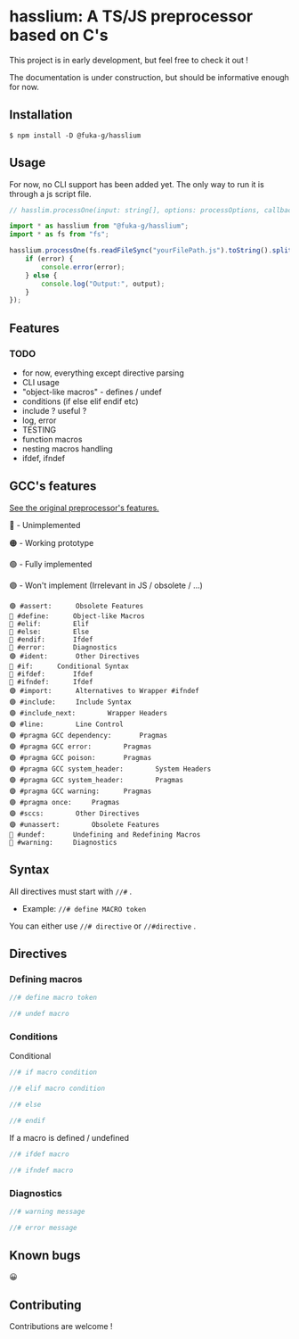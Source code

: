 # hasslium: A TS/JS preprocessor based on C's

This project is in early development, but feel free to check it out !

The documentation is under construction, but should be informative enough for now.

## Installation

`$ npm install -D @fuka-g/hasslium`

## Usage

For now, no CLI support has been added yet. The only way to run it is through a js script file.

```ts
// hasslim.processOne(input: string[], options: processOptions, callback: (error: string, output: string[]))

import * as hasslium from "@fuka-g/hasslium";
import * as fs from "fs";

hasslium.processOne(fs.readFileSync("yourFilePath.js").toString().split("\n"), {}, (error, output) => {
	if (error) {
		console.error(error);
	} else {
		console.log("Output:", output);
	}
});
```

## Features

### TODO
 - for now, everything except directive parsing
 - CLI usage
 - "object-like macros" - defines / undef
 - conditions (if else elif endif etc)
 - include ? useful ?
 - log, error
 - TESTING
 - function macros
 - nesting macros handling
 - ifdef, ifndef

## GCC's features

[See the original preprocessor's features.](https://gcc.gnu.org/onlinedocs/cpp/index.html)

🔴 - Unimplemented

🟠 - Working prototype

🟢 - Fully implemented

🟣 - Won't implement (Irrelevant in JS / obsolete / ...)

```
🟣 #assert:	 	Obsolete Features
🔴 #define:	 	Object-like Macros
🔴 #elif:	 	Elif
🔴 #else:	 	Else
🔴 #endif:	 	Ifdef
🔴 #error:	 	Diagnostics
🟣 #ident:	 	Other Directives
🔴 #if:	 	Conditional Syntax
🔴 #ifdef:	 	Ifdef
🔴 #ifndef:	 	Ifdef
🟣 #import:	 	Alternatives to Wrapper #ifndef
🟣 #include:	 	Include Syntax
🟣 #include_next:	 	Wrapper Headers
🟣 #line:	 	Line Control
🟣 #pragma GCC dependency:	 	Pragmas
🟣 #pragma GCC error:	 	Pragmas
🟣 #pragma GCC poison:	 	Pragmas
🟣 #pragma GCC system_header:	 	System Headers
🟣 #pragma GCC system_header:	 	Pragmas
🟣 #pragma GCC warning:	 	Pragmas
🟣 #pragma once:	 	Pragmas
🟣 #sccs:	 	Other Directives
🟣 #unassert:	 	Obsolete Features
🔴 #undef:	 	Undefining and Redefining Macros
🔴 #warning:	 	Diagnostics
```

## Syntax

All directives must start with `//#` .

 - Example: `//# define MACRO token`

You can either use `//# directive` or `//#directive` .

## Directives

### Defining macros

```ts
//# define macro token

//# undef macro
```

### Conditions

Conditional

```ts
//# if macro condition

//# elif macro condition

//# else

//# endif
```

If a macro is defined / undefined

```ts
//# ifdef macro

//# ifndef macro
```

### Diagnostics

```ts
//# warning message

//# error message
```

## Known bugs

😀

## Contributing

Contributions are welcome !
